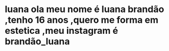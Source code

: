 # luana ola meu nome é luana brandão ,tenho 16 anos ,quero me forma em estetica ,meu instagram é brandão_luana
